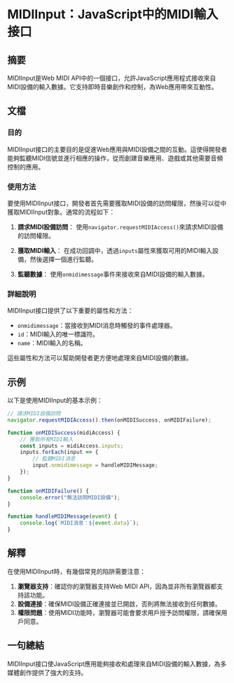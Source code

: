 <!--
Meta Description: # MIDIInput：JavaScript中的MIDI輸入接口 ## 摘要 MIDIInput是Web MIDI API中的一個接口，允許JavaScript應用程式接收來自MIDI設備的輸入數據。它支持即時音樂創作和控制，為Web應用帶來互動性。 ## 文檔 ### 目的 MIDIInput接口...
Meta Keywords: inputs, onmidimessage, function, midi, 請求midi設備訪問
-->

# MIDIInput：JavaScript中的MIDI輸入接口

## 摘要
MIDIInput是Web MIDI API中的一個接口，允許JavaScript應用程式接收來自MIDI設備的輸入數據。它支持即時音樂創作和控制，為Web應用帶來互動性。

## 文檔
### 目的
MIDIInput接口的主要目的是促進Web應用與MIDI設備之間的互動。這使得開發者能夠監聽MIDI信號並進行相應的操作，從而創建音樂應用、遊戲或其他需要音頻控制的應用。

### 使用方法
要使用MIDIInput接口，開發者首先需要獲取MIDI設備的訪問權限，然後可以從中獲取MIDIInput對象。通常的流程如下：

1. **請求MIDI設備訪問**：
   使用`navigator.requestMIDIAccess()`來請求MIDI設備的訪問權限。

2. **獲取MIDI輸入**：
   在成功回調中，透過`inputs`屬性來獲取可用的MIDI輸入設備，然後選擇一個進行監聽。

3. **監聽數據**：
   使用`onmidimessage`事件來接收來自MIDI設備的輸入數據。

### 詳細說明
MIDIInput接口提供了以下重要的屬性和方法：

- `onmidimessage`：當接收到MIDI消息時觸發的事件處理器。
- `id`：MIDI輸入的唯一標識符。
- `name`：MIDI輸入的名稱。

這些屬性和方法可以幫助開發者更方便地處理來自MIDI設備的數據。

## 示例
以下是使用MIDIInput的基本示例：

```javascript
// 請求MIDI設備訪問
navigator.requestMIDIAccess().then(onMIDISuccess, onMIDIFailure);

function onMIDISuccess(midiAccess) {
    // 獲取所有MIDI輸入
    const inputs = midiAccess.inputs;
    inputs.forEach(input => {
        // 監聽MIDI消息
        input.onmidimessage = handleMIDIMessage;
    });
}

function onMIDIFailure() {
    console.error("無法訪問MIDI設備");
}

function handleMIDIMessage(event) {
    console.log(`MIDI消息：${event.data}`);
}
```

## 解釋
在使用MIDIInput時，有幾個常見的陷阱需要注意：

1. **瀏覽器支持**：確認你的瀏覽器支持Web MIDI API，因為並非所有瀏覽器都支持該功能。
2. **設備連接**：確保MIDI設備正確連接並已開啟，否則將無法接收到任何數據。
3. **權限問題**：使用MIDI功能時，瀏覽器可能會要求用戶授予訪問權限，請確保用戶同意。

## 一句總結
MIDIInput接口使JavaScript應用能夠接收和處理來自MIDI設備的輸入數據，為多媒體創作提供了強大的支持。